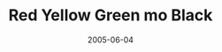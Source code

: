 ---
layout: cassette
title: "Red Yellow Green mo Black"
date: 2005-06-04
publish: 2015-06-04
category: Single
tags: [jj_fresh]
artist: "JJ Fresh"
description: "Red Yellow Green mo Black"
artwork: "0BwOVcFj5qu4TZWwxcTJBbkhfcDQ"
cassette: "0BwOVcFj5qu4TTDM0TVBHWWF4V00"
socialmedia: ""
download: ""
side-a: "'jj_fresh_-_red_yellow_green_mo_black'"
side-b: "'jj_fresh_-_red_yellow_green_mo_black'"
icon: '<i class="demo-icon icon-cassette"></i>'
---